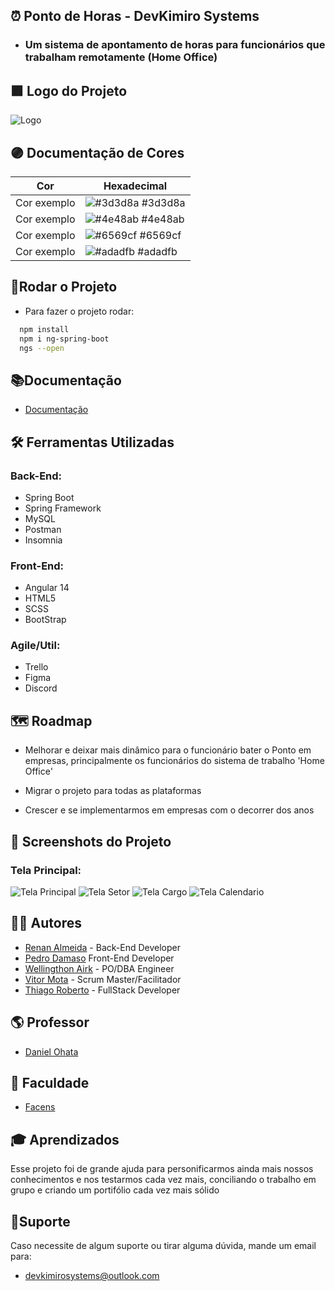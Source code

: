 
 ## ⏰ Ponto de Horas - DevKimiro Systems

 - ### Um sistema de apontamento de horas para funcionários que trabalham remotamente (Home Office)


 

 





## 🟪 Logo do Projeto

![Logo](https://media.giphy.com/media/94QowLTMPfSQwRnCgg/giphy.gif)

## 🟣 Documentação de Cores 

| Cor               | Hexadecimal                                                      |
| ----------------- | ---------------------------------------------------------------- |
| Cor exemplo       | ![#3d3d8a](https://via.placeholder.com/10/3d3d8a?text=+) #3d3d8a |
| Cor exemplo       | ![#4e48ab](https://via.placeholder.com/10/4e48ab?text=+) #4e48ab |
| Cor exemplo       | ![#6569cf](https://via.placeholder.com/10/6569cf?text=+) #6569cf |
| Cor exemplo       | ![#adadfb](https://via.placeholder.com/10/adadfb?text=+) #adadfb |


## 🚀Rodar o Projeto

- Para fazer o projeto rodar:

```bash
  npm install
  npm i ng-spring-boot
  ngs --open
```


## 📚Documentação

- [Documentação](https://link-da-documentação)


## 🛠️ Ferramentas Utilizadas

### Back-End:

- Spring Boot
- Spring Framework  
- MySQL
- Postman
- Insomnia

### Front-End:

- Angular 14
- HTML5
- SCSS
- BootStrap

### Agile/Util:

- Trello
- Figma
- Discord

## 🗺️ Roadmap

- Melhorar e deixar mais dinâmico para o funcionário bater o Ponto em empresas, principalmente os funcionários do sistema de trabalho 'Home Office'

- Migrar o projeto para todas as plataformas

- Crescer e se implementarmos em empresas com o decorrer dos anos




## 📸 Screenshots do Projeto

### Tela Principal:
![Tela Principal]()
![Tela Setor]()
![Tela Cargo]()
![Tela Calendario]()

## 👨‍🎓 Autores

- [Renan Almeida](https://www.github.com/Azkalum) - Back-End Developer
- [Pedro Damaso](https://www.linkedin.com/in/pedro-h-damaso-florenzano/) Front-End Developer
- [Wellingthon Airk](https://www.linkedin.com/in/wellingthon-souza) - PO/DBA Engineer
- [Vitor Mota](https://www.linkedin.com/in/vitor-augusto-pereira-mota-8a1b35226/) - Scrum Master/Facilitador
- [Thiago Roberto](https://www.linkedin.com/in/thirbt/) - FullStack Developer

## 🌎 Professor

 - [Daniel Ohata](https://www.linkedin.com/in/daniel-ohata/)



## 🏫 Faculdade 
- [Facens](https://facens.br)
## 🎓 Aprendizados

Esse projeto foi de grande ajuda para personificarmos ainda mais nossos conhecimentos e nos
testarmos cada vez mais, conciliando o trabalho em grupo e criando um portifólio cada vez
mais sólido

## 🤝Suporte

Caso necessite de algum suporte ou tirar alguma dúvida, mande um email para:
- devkimirosystems@outlook.com 


